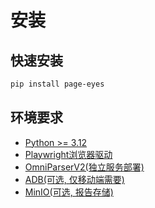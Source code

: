 # 安装



## 快速安装

```bash
pip install page-eyes
```

## 环境要求

- [Python >= 3.12](https://www.python.org/downloads/)
- [Playwright浏览器驱动](https://playwright.dev/python/docs/intro)
- [OmniParserV2(独立服务部署)](https://huggingface.co/microsoft/OmniParser-v2.0)
- [ADB(可选, 仅移动端需要)](https://developer.android.com/tools/adb?hl=zh-cn)
- [MinIO(可选, 报告存储)](https://www.min.io/open-source/download?platform=kubernetes)
